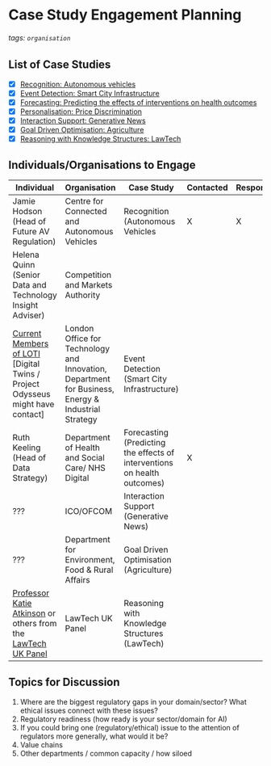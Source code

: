 # Case Study Engagement Planning
###### tags: `organisation`

## List of Case Studies

- [x] [Recognition: Autonomous vehicles](https://hackmd.io/@ailifecycle/HkWrDySZq/edit)
- [x] [Event Detection: Smart City Infrastructure]()
- [x] [Forecasting: Predicting the effects of interventions on health outcomes](https://hackmd.io/@ailifecycle/By-JSNAe5/edit)
- [x] [Personalisation: Price Discrimination](https://hackmd.io/@ailifecycle/B1dtw4Ae9/edit)
- [x] [Interaction Support: Generative News]()
- [x] [Goal Driven Optimisation: Agriculture]()
- [x] [Reasoning with Knowledge Structures: LawTech]()

## Individuals/Organisations to Engage

| Individual | Organisation | Case Study | Contacted | Responded |
| --- | --- | --- | --- | --- |
| Jamie Hodson (Head of Future AV Regulation) | Centre for Connected and Autonomous Vehicles | Recognition (Autonomous Vehicles | X | X|
| Helena Quinn (Senior Data and Technology Insight Adviser) | Competition and Markets Authority |  | |
[Current Members of LOTI](https://loti.london/about/our-team/) [Digital Twins / Project Odysseus might have contact] | London Office for Technology and Innovation, Department for Business, Energy & Industrial Strategy | Event Detection (Smart City Infrastructure) | | |
| Ruth Keeling (Head of Data Strategy) | Department of Health and Social Care/ NHS Digital | Forecasting (Predicting the effects of interventions on health outcomes) |X| |
| ??? | ICO/OFCOM | Interaction Support (Generative News) | | |
| ??? | Department for Environment, Food & Rural Affairs  | Goal Driven Optimisation (Agriculture) | | |
|[Professor Katie Atkinson](https://news.liverpool.ac.uk/2020/10/28/ai-and-law-sector-expert-appointed-to-lawtechuk-panel/) or others from the [LawTech UK Panel](https://technation.io/lawtechukpanel/) | LawTech UK Panel | Reasoning with Knowledge Structures (LawTech) | | |

## Topics for Discussion

1. Where are the biggest regulatory gaps in your domain/sector? What ethical issues connect with these issues?
2. Regulatory readiness (how ready is your sector/domain for AI)
3. If you could bring one (regulatory/ethical) issue to the attention of regulators more generally, what would it be?
4. Value chains
5. Other departments / common capacity / how siloed



